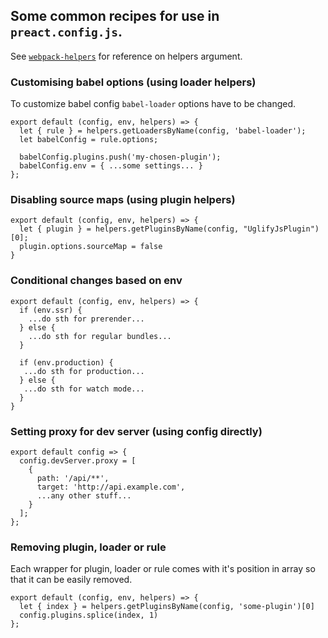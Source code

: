 ## Some common recipes for use in `preact.config.js`.

See [`webpack-helpers`](https://github.com/developit/preact-cli/blob/master/docs/webpack-helpers.md) for reference on helpers argument.

### Customising babel options (using loader helpers)

To customize babel config `babel-loader` options have to be changed.

```
export default (config, env, helpers) => {
  let { rule } = helpers.getLoadersByName(config, 'babel-loader');
  let babelConfig = rule.options;
  
  babelConfig.plugins.push('my-chosen-plugin');
  babelConfig.env = { ...some settings... }
};
```

### Disabling source maps (using plugin helpers)

```
export default (config, env, helpers) => {
  let { plugin } = helpers.getPluginsByName(config, "UglifyJsPlugin")[0];
  plugin.options.sourceMap = false
}
```

### Conditional changes based on env

```
export default (config, env, helpers) => {
  if (env.ssr) {
    ...do sth for prerender...
  } else {
    ...do sth for regular bundles...
  }

  if (env.production) {
   ...do sth for production...
  } else {
   ...do sth for watch mode...
  }
}
```

### Setting proxy for dev server (using config directly)

```
export default config => {
  config.devServer.proxy = [
    {
      path: '/api/**',
      target: 'http://api.example.com',
      ...any other stuff...
    }
  ];
};
```

### Removing plugin, loader or rule

Each wrapper for plugin, loader or rule comes with it's position in array so that it can be easily removed.
```
export default (config, env, helpers) => {
  let { index } = helpers.getPluginsByName(config, 'some-plugin')[0]
  config.plugins.splice(index, 1)
};
```